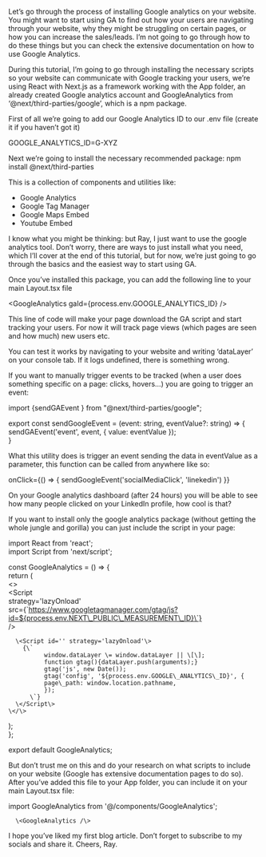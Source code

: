Let’s go through the process of installing Google analytics on your website. You might want to start using GA to find out how your users are navigating through your website, why they might be struggling on certain pages, or how you can increase the sales/leads. I’m not going to go through how to do these things but you can check the extensive documentation on how to use Google Analytics.

During this tutorial, I’m going to go through installing the necessary scripts so your website can communicate with Google tracking your users, we’re using React with Next.js as a framework working with the App folder, an already created Google analytics account and GoogleAnalytics from ‘@next/third-parties/google’, which is a npm package.

First of all we’re going to add our Google Analytics ID to our .env file (create it if you haven’t got it)

GOOGLE\_ANALYTICS\_ID=G-XYZ

Next we’re going to install the necessary recommended package: npm install @next/third-parties

This is a collection of components and utilities like:  
 

* Google Analytics  
* Google Tag Manager  
* Google Maps Embed  
* Youtube Embed

I know what you might be thinking: but Ray, I just want to use the google analytics tool. Don’t worry, there are ways to just install what you need, which I’ll cover at the end of this tutorial, but for now, we’re just going to go through the basics and the easiest way to start using GA.

Once you’ve installed this package, you can add the following line to your main Layout.tsx file

\<GoogleAnalytics gaId={process.env.GOOGLE\_ANALYTICS\_ID} /\>

This line of code will make your page download the GA script and start tracking your users. For now it will track page views (which pages are seen and how much) new users etc.

You can test it works by navigating to your website and writing ‘dataLayer’ on your console tab. If it logs undefined, there is something wrong.

If you want to manually trigger events to be tracked (when a user does something specific on a page: clicks, hovers…) you are going to trigger an event: 

import {sendGAEvent } from "@next/third-parties/google";

export const sendGoogleEvent \= (event: string, eventValue?: string) \=\> {  
    sendGAEvent('event', event, { value: eventValue });  
}

What this utility does is trigger an event sending the data in eventValue as a parameter, this function can be called from anywhere like so:

onClick={() \=\> { sendGoogleEvent('socialMediaClick', 'linekedin') }}

On your Google analytics dashboard (after 24 hours) you will be able to see how many people clicked on your LinkedIn profile, how cool is that?

If you want to install only the google analytics package (without getting the whole jungle and gorilla) you can just include the script in your page:

import React from 'react';  
import Script from 'next/script';

const GoogleAnalytics \= () \=\> {  
  return (  
    \<\>  
      \<Script  
        strategy='lazyOnload'  
        src={\`https://www.googletagmanager.com/gtag/js?id=${process.env.NEXT\_PUBLIC\_MEASUREMENT\_ID}\`}  
      /\>

      \<Script id='' strategy='lazyOnload'\>  
        {\`  
              window.dataLayer \= window.dataLayer || \[\];  
              function gtag(){dataLayer.push(arguments);}  
              gtag('js', new Date());  
              gtag('config', '${process.env.GOOGLE\_ANALYTICS\_ID}', {  
              page\_path: window.location.pathname,  
              });  
          \`}  
      \</Script\>  
    \</\>  
  );  
};

export default GoogleAnalytics;

But don’t trust me on this and do your research on what scripts to include on your website (Google has extensive documentation pages to do so). After you’ve added this file to your App folder, you can include it on your main Layout.tsx file:

import GoogleAnalytics from '@/components/GoogleAnalytics';

      \<GoogleAnalytics /\>

I hope you’ve liked my first blog article. Don’t forget to subscribe to my socials and share it. Cheers, Ray.


